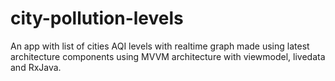# city-pollution-levels

An app with list of cities AQI levels with realtime graph made using  latest architecture components using MVVM architecture with viewmodel, livedata and RxJava.
